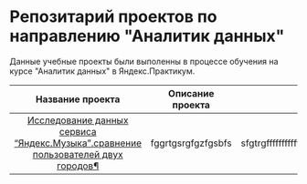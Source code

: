 # Репозитарий проектов по направлению "Аналитик данных"

Данные учебные проекты были выполенны в процессе обучения на курсе "Аналитик данных" в Яндекс.Практикум.


|Название проекта                              |Описание проекта                                                       |Используемые библиотеки                  |
|:--------------------------------------------:|:---------------------------------------------------------------------:|:---------------------------------------:|
|[Исследование данных сервиса “Яндекс.Музыка”.сравнение пользователей двух городов¶](https://github.com/AnnaSmirnovaa/yandex_practicum_DA/tree/main/big_cities_music)|fggrtgsrgfgzfgsbfs|sfgtrgfffffffffffgfgfgfgfgfgfgffgfgfgfgfgfgfgfggffgfgfgfggff|

